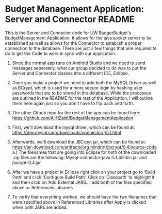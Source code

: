 # Budget Management Application: Server and Connector README

This is the Server and Connector code for UW BadgerBudget's BudgetManagement Application. It allows for the java socket server to be established as well as allows for the Connector to establish a proper connection to the database. There are just a few things that arre required to do to get the Code to work in sync with our application. 
  
  1. Since the normal app runs on Android Studio and we need to send messages seperately, what our group decided to do was to   put the Server and Connector classes into a different IDE, Eclipse. 
  
  2. Once you make a project we need to add both the MySQL Driver as well as BCrypt, which is used for a more secure login by 
  hashing user passwords that are to be stored in the database. While the processes are outlined in the README for the rest of 
  the Application, I will outline them here again just so you don't have to flip back and forth. 
  
  3. The other Github repo for the rest of the app can be found here: https://github.com/AliHZaidi/BudgetManagementApplication
 
  4. First, we'll download the mysql driver, which can be found at: https://dev.mysql.com/downloads/connector/j/5.1.html
  
  5. Afterwards, we'll download the JBCrpyt jar, which can be found at: 
  https://jar-download.com/artifacts/org.mindrot/jbcrypt/0.4/source-code
    a.) The filenames that are going into Eclipse for both of the downloaded .zip files are the following: 
        Mysql-connector-java-5.1.48-bin.jar and jbcrypt-0.4.jar
  6. After we have a project in Eclipse right click on your project go to ‘Build Path’ and click ‘Configure Build Path’. Click      on ‘Classpath’ to highlight it and then click on ‘Add External JARS…’ add both of the files specified above as References      Libraries
  7. To verify that everything worked, we should have the two filenames that were specified above in Referenced Libraries          after Apply is clicked when both JARs are added. 
  
  
  
 
